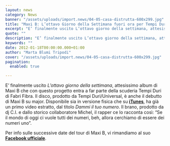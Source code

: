 ```yaml
---
layout: news
category: News
banner: "/assets/uploads/import.news/04-05-casa-distrutta-600x299.jpg"
title: "Maxi B: L’ottavo Giorno della Settimana fuori ora per Tempi Duri"
excerpt: "E’ finalmente uscito L’ottavo giorno della settimana, attesissimo album di Maxi B che con questo progetto entra a far parte della scuderia Tempi Duri di Fabri Fibra. Il disco, prodotto da Tempi Duri/Universal, è anche il debutto di Maxi B su major. Disponibile sia in versione fisica che su iTunes, ha già un primo video [&hellip"
quote: ""
description: "E’ finalmente uscito L’ottavo giorno della settimana, attesissimo album di Maxi B che con questo progetto entra a far parte della scuderia Tempi Duri di Fabri Fibra. Il disco, prodotto da Tempi Duri/Universal, è anche il debutto di Maxi B su major. Disponibile sia in versione fisica che su iTunes, ha già un primo video [&hellip"
keywords: ""
date: 2012-01-18T00:00:00.000+01:00
author: "Marta Blumi Tripodi"
cover: "/assets/uploads/import.news/04-05-casa-distrutta-600x299.jpg"
pagination:
  enabled: true

---
```


E’ finalmente uscito _L’ottavo giorno della settimana_, attesissimo album di Maxi B che con questo progetto entra a far parte della scuderia Tempi Duri di Fabri Fibra. Il disco, prodotto da Tempi Duri/Universal, è anche il debutto di Maxi B su major. Disponibile sia in versione fisica che su [**iTunes**]( http://itunes.apple.com/it/album/lottavo-giorno-della-settimana/id494280425  " http://itunes.apple.com/it/album/lottavo-giorno-della-settimana/id494280425 "), ha già un primo video estratto, dal titolo _Dammi il tuo numero_. Il brano, prodotto da dj C.I. e dallo storico collaboratore Michel, il rapper ce lo racconta così: “Se il mondo di oggi ci vuole tutti dei numeri, beh, allora cerchiamo di essere dei numeri uno”.

Per info sulle successive date del tour di Maxi B, vi rimandiamo al suo [**Facebook ufficiale**](https://www.facebook.com/officialmaxib "http://www.facebook.com/officialmaxib").  